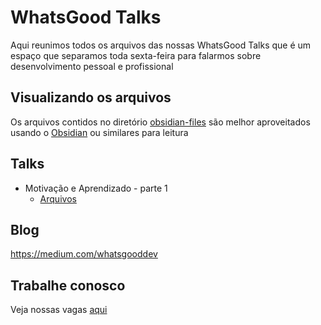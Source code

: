 # WhatsGood Talks

Aqui reunimos todos os arquivos das nossas WhatsGood Talks que é um espaço que separamos toda sexta-feira para falarmos sobre desenvolvimento pessoal e profissional

## Visualizando os arquivos

Os arquivos contidos no diretório [obsidian-files](https://github.com/CraveFood/whatsgood-talks/blob/main/obsidian-files/) são melhor aproveitados usando o [Obsidian](https://obsidian.md/) ou similares para leitura

## Talks

- Motivação e Aprendizado - parte 1
  - [Arquivos](https://github.com/CraveFood/whatsgood-talks/blob/main/obsidian-files/1%20-%20MOC%20Motiva%C3%A7%C3%A3o%20e%20aprendizado.md)

## Blog

https://medium.com/whatsgooddev

## Trabalhe conosco

Veja nossas vagas [aqui](https://apply.workable.com/whatsgood/)
